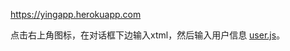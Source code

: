 <https://yingapp.herokuapp.com>

点击右上角图标，在对话框下边输入xtml，然后输入用户信息 [user.js](https://github.com/yingapp/idea/blob/main/user.js)。

